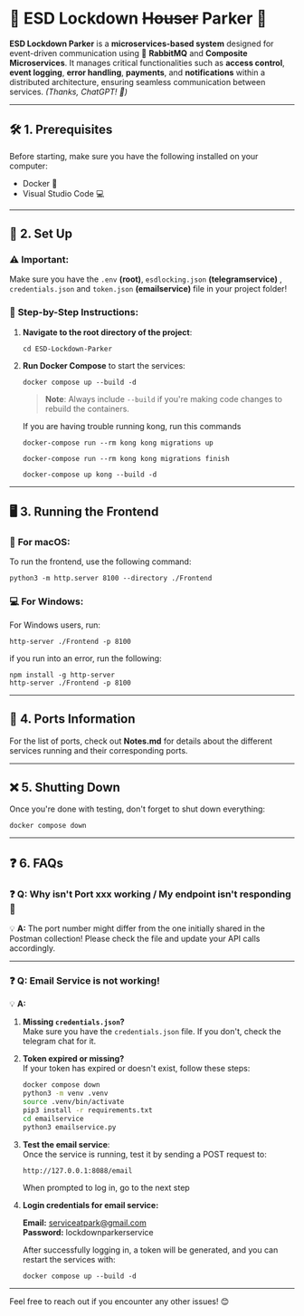 
# 🔐 **ESD Lockdown ~~Houser~~ Parker** 🚀

**ESD Lockdown Parker** is a **microservices-based system** designed for event-driven communication using 📨 **RabbitMQ** and **Composite Microservices**. It manages critical functionalities such as **access control**, **event logging**, **error handling**, **payments**, and **notifications** within a distributed architecture, ensuring seamless communication between services. *(Thanks, ChatGPT! 🤖)*

---

## 🛠️ **1. Prerequisites**

Before starting, make sure you have the following installed on your computer:

- Docker 🐳
- Visual Studio Code 💻

---

## 🚀 **2. Set Up**

### ⚠️ **Important:**
Make sure you have the `.env` **(root)**, `esdlocking.json` **(telegramservice)** , `credentials.json` and `token.json` **(emailservice)** file in your project folder!

### 🔧 **Step-by-Step Instructions:**

1. **Navigate to the root directory of the project**:
   ```
   cd ESD-Lockdown-Parker
   ```

2. **Run Docker Compose** to start the services:
   ```
   docker compose up --build -d
   ```
   > **Note**: Always include `--build` if you're making code changes to rebuild the containers.

   If you are having trouble running kong, run this commands
   ```
   docker-compose run --rm kong kong migrations up

   docker-compose run --rm kong kong migrations finish

   docker-compose up kong --build -d
   ```

---

## 🖥️ **3. Running the Frontend**

### 📱 **For macOS:**
To run the frontend, use the following command:
```
python3 -m http.server 8100 --directory ./Frontend
```

### 💻 **For Windows:**
For Windows users, run:
```
http-server ./Frontend -p 8100
```
if you run into an error, run the following:
```
npm install -g http-server
http-server ./Frontend -p 8100
```

---

## 📌 **4. Ports Information**

For the list of ports, check out **Notes.md** for details about the different services running and their corresponding ports.

---

## ❌ **5. Shutting Down**

Once you're done with testing, don't forget to shut down everything:
```
docker compose down
```

---

## ❓ **6. FAQs**

### **❓ Q: Why isn't Port xxx working / My endpoint isn't responding 🥲**
💡 **A:** The port number might differ from the one initially shared in the Postman collection! Please check the file and update your API calls accordingly.

---

### **❓ Q: Email Service is not working!**

💡 **A:**

1. **Missing `credentials.json`?**  
   Make sure you have the `credentials.json` file. If you don't, check the telegram chat for it.

2. **Token expired or missing?**  
   If your token has expired or doesn't exist, follow these steps:
   ```bash
   docker compose down
   python3 -m venv .venv
   source .venv/bin/activate
   pip3 install -r requirements.txt
   cd emailservice
   python3 emailservice.py
   ```

3. **Test the email service**:  
   Once the service is running, test it by sending a POST request to:
   ```
   http://127.0.0.1:8088/email
   ```
   When prompted to log in, go to the next step

4. **Login credentials for email service:**

   **Email:** serviceatpark@gmail.com  
   **Password:** lockdownparkerservice

   After successfully logging in, a token will be generated, and you can restart the services with:
   ```
   docker compose up --build -d
   ```
---

Feel free to reach out if you encounter any other issues! 😊
